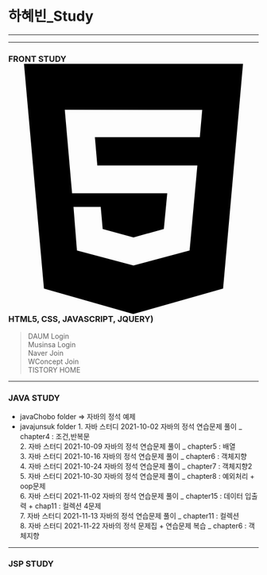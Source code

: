 # 하혜빈_Study
<!-- markdown 참고 하기 : https://gist.github.com/ihoneymon/652be052a0727ad59601      
                  https://dlwnsdud205.tistory.com/212    
                  https://velog.io/@woo0_hooo/Github-github-profile-%EA%B0%84%EC%A7%80%EB%82%98%EA%B2%8C-%EA%BE%B8%EB%AF%B8%EA%B8%B0      
테마 : http://jekyllthemes.org/page6/      
git.io 포트톨리오 : https://excited-hyun.tistory.com/51         -->
------------------------------------------------------------------------------------------------------------------     
* * *  

         
### FRONT STUDY<svg role="img" viewBox="0 0 24 24" xmlns="http://www.w3.org/2000/svg"><title>HTML5</title><path d="M1.5 0h21l-1.91 21.563L11.977 24l-8.564-2.438L1.5 0zm7.031 9.75l-.232-2.718 10.059.003.23-2.622L5.412 4.41l.698 8.01h9.126l-.326 3.426-2.91.804-2.955-.81-.188-2.11H6.248l.33 4.171L12 19.351l5.379-1.443.744-8.157H8.531z"/></svg>HTML5, CSS, JAVASCRIPT, JQUERY)
 > DAUM Login    
 > Musinsa Login     
 > Naver Join     
 > WConcept Join     
 > TISTORY HOME        
                       
  
* * *  
### JAVA STUDY
 * javaChobo folder => 자바의 정석 예제      
 * javajunsuk folder 
	   1. 자바 스터디 2021-10-02 자바의 정석 연습문제 풀이 _ chapter4 : 조건,반복문     
	   2. 자바 스터디 2021-10-09 자바의 정석 연습문제 풀이 _ chapter5 : 배열     
	   3. 자바 스터디 2021-10-16 자바의 정석 연습문제 풀이 _ chapter6 : 객체지향       
	   4. 자바 스터디 2021-10-24 자바의 정석 연습문제 풀이 _ chapter7 : 객체지향2    
	   5. 자바 스터디 2021-10-30  자바의 정석 연습문제 풀이 _ chapter8 : 예외처리 + oop문제    
	   6. 자바 스터디 2021-11-02  자바의 정석 연습문제 풀이 _ chapter15 : 데이터 입출력 +  chap11 : 컬렉션 4문제    
	   7. 자바 스터디 2021-11-13  자바의 정석 연습문제 풀이 _ chapter11 : 컬렉션    
	   8. 자바 스터디 2021-11-22 자바의 정석 문제집 + 연습문제 복습 _ chapter6 : 객체지향      
    
* * *
                   
         
### JSP STUDY



